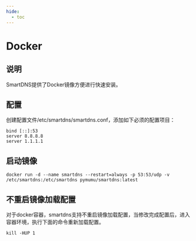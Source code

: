 ```yaml
---
hide:
  - toc
---
```


# Docker

## 说明

SmartDNS提供了Docker镜像方便进行快速安装。

## 配置

创建配置文件/etc/smartdns/smartdns.conf，添加如下必须的配置项目：

```
bind [::]:53
server 8.8.8.8
server 1.1.1.1
```

## 启动镜像

```
docker run -d --name smartdns --restart=always -p 53:53/udp -v /etc/smartdns:/etc/smartdns pymumu/smartdns:latest
```

## 不重启镜像加载配置

对于docker容器，smartdns支持不重启镜像加载配置，当修改完成配置后，进入容器环境，执行下面的命令重新加载配置。

```
kill -HUP 1
```
